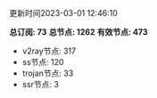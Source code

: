 更新时间2023-03-01 12:46:10

**总订阅: 73**
**总节点: 1262**
**有效节点: 473**
- v2ray节点: 317
- ss节点: 120
- trojan节点: 33
- ssr节点: 3
